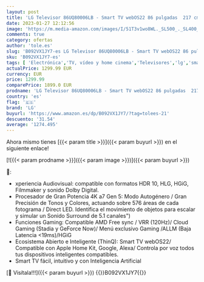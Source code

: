 ```yaml
---
layout: post
title: 'LG Televisor 86UQ80006LB - Smart TV webOS22 86 pulgadas  217 cm  4K UHD  Procesador Inteligente de Gran Potencia 4K a7 Gen 5 con IA  compatible con formatos HDR 10  H y HGiG'
date: 2023-01-27 12:12:56
image: 'https://m.media-amazon.com/images/I/51T3v1wo8WL._SL500_._SL400_.jpg'
comments: true
category: ofertas
author: 'tole.es'
slug: 'B092VX1JY7-es LG Televisor 86UQ80006LB - Smart TV webOS22 86 pulgadas...'
sku: 'B092VX1JY7-es'
tags: [ 'Electrónica','TV, vídeo y home cinema','Televisores','lg','smart','televisor','tv','🇪🇸', ]
actualPrice: 1299.99 EUR
currency: EUR
price: 1299.99
comparePrice: 1899.0 EUR
prodname: 'LG Televisor 86UQ80006LB - Smart TV webOS22 86 pulgadas  217 cm  4K UHD  Procesador Inteligente de Gran Potencia 4K a7 Gen 5 con IA  compatible con formatos HDR 10  H y HGiG'
country: 'es'
flag: '🇪🇸'
brand: 'LG'
buyurl: 'https://www.amazon.es/dp/B092VX1JY7/?tag=tolees-21'
descuento: '31.54'
average: '1274.495'
---
```


Ahora mismo tienes [{{< param title >}}]({{< param buyurl >}}) en el siguiente enlace!

[![{{< param prodname >}}]({{< param image >}})]({{< param buyurl >}})

🔎:

- xperiencia Audiovisual: compatible con formatos HDR 10, HLG, HGiG, Filmmaker y sonido Dolby Digital.
- Procesador de Gran Potencia 4K a7 Gen 5: Modo Autogénero / Gran Precisión de Tonos y Colores, actuando sobre 576 áreas de cada fotograma / Direct LED. Identifica el movimiento de objetos para escalar y simular un Sonido Surround de 5.1 canales")
- Funciones Gaming: Compatible AMD Free sync / VRR (120Hz)/ Cloud Gaming (Stadia y GeForce Now)/ Menú exclusivo Gaming /ALLM (Baja Latencia <19ms)/HGiG
- Ecosistema Abierto e Inteligente (ThinQ): Smart TV webOS22/ Compatible con Apple Home Kit, Google, Alexa/ Controla por voz todos tus dispositivos inteligentes compatibles.
- Smart TV fácil, intuitivo y con Inteligencia Artificial

[🛒 Visítala!!!]({{< param buyurl >}})
{{<world>}}B092VX1JY7{{</world>}}
